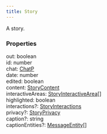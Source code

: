 ```yaml
---
title: Story
---
```


A story.

### Properties

<div class="flex flex-col gap-3"><div><div class="flex gap-2"><div class="font-mono p" id="p_out" data-anchor><span class="font-bold">out</span><span class="opacity-50">:</span> <span>boolean</span></div></div></div><div><div class="flex gap-2"><div class="font-mono p" id="p_id" data-anchor><span class="font-bold">id</span><span class="opacity-50">:</span> <span>number</span></div></div></div><div><div class="flex gap-2"><div class="font-mono p" id="p_chat" data-anchor><span class="font-bold">chat</span><span class="opacity-50">:</span> <a href="/types/chatp"  >ChatP</a></div></div></div><div><div class="flex gap-2"><div class="font-mono p" id="p_date" data-anchor><span class="font-bold">date</span><span class="opacity-50">:</span> <span>number</span></div></div></div><div><div class="flex gap-2"><div class="font-mono p" id="p_edited" data-anchor><span class="font-bold">edited</span><span class="opacity-50">:</span> <span>boolean</span></div></div></div><div><div class="flex gap-2"><div class="font-mono p" id="p_content" data-anchor><span class="font-bold">content</span><span class="opacity-50">:</span> <a href="/types/storycontent"  >StoryContent</a></div></div></div><div><div class="flex gap-2"><div class="font-mono p" id="p_interactiveAreas" data-anchor><span class="font-bold">interactiveAreas</span><span class="opacity-50">:</span> <a href="/types/storyinteractivearea"  >StoryInteractiveArea</a><span class="opacity-50">[]</span></div></div></div><div><div class="flex gap-2"><div class="font-mono p" id="p_highlighted" data-anchor><span class="font-bold">highlighted</span><span class="opacity-50">:</span> <span>boolean</span></div></div></div><div><div class="flex gap-2"><div class="font-mono p" id="p_interactions" data-anchor><span class="font-bold">interactions</span><span class="opacity-50"><span title="Optional" class="cursor-help">?</span>:</span> <a href="/types/storyinteractions"  >StoryInteractions</a></div></div></div><div><div class="flex gap-2"><div class="font-mono p" id="p_privacy" data-anchor><span class="font-bold">privacy</span><span class="opacity-50"><span title="Optional" class="cursor-help">?</span>:</span> <a href="/types/storyprivacy"  >StoryPrivacy</a></div></div></div><div><div class="flex gap-2"><div class="font-mono p" id="p_caption" data-anchor><span class="font-bold">caption</span><span class="opacity-50"><span title="Optional" class="cursor-help">?</span>:</span> <span>string</span></div></div></div><div><div class="flex gap-2"><div class="font-mono p" id="p_captionEntities" data-anchor><span class="font-bold">captionEntities</span><span class="opacity-50"><span title="Optional" class="cursor-help">?</span>:</span> <a href="/types/messageentity"  >MessageEntity</a><span class="opacity-50">[]</span></div></div></div></div>

